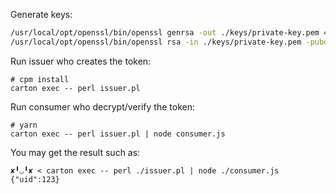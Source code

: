 Generate keys:

```sh
/usr/local/opt/openssl/bin/openssl genrsa -out ./keys/private-key.pem 4096
/usr/local/opt/openssl/bin/openssl rsa -in ./keys/private-key.pem -pubout -out ./keys/public-key.pem
```

Run issuer who creates the token:

```
# cpm install
carton exec -- perl issuer.pl
```

Run consumer who decrypt/verify the token:

```
# yarn
carton exec -- perl issuer.pl | node consumer.js
```

You may get the result such as:

```
✘╹◡╹✘ < carton exec -- perl ./issuer.pl | node ./consumer.js
{"uid":123}
```
